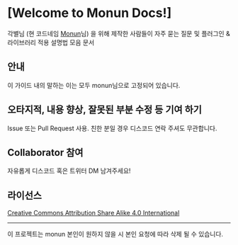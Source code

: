 # [Welcome to Monun Docs!]

각별님 (현 코드네임 [Monun](https://github.com/monun/)님) 을 위해 제작한 사람들이 자주 묻는 질문 및 플러그인 & 라이브러리 적용 설명법 모음 문서

## 안내

이 가이드 내의 말하는 이는 모두 monun님으로 고정되어 있습니다.

## 오타지적, 내용 향상, 잘못된 부분 수정 등 기여 하기

Issue 또는 Pull Request 사용. 친한 분일 경우 디스코드 연락 주셔도 무관합니다.

## Collaborator 참여

자유롭게 디스코드 혹은 트위터 DM 남겨주세요!

## 라이선스

[Creative Commons Attribution Share Alike 4.0 International](https://github.com/qogusdn1017/monun-documentation-contribution/blob/main/LICENSE.md)

---

이 프로젝트는 monun 본인이 원하지 않을 시 본인 요청에 따라 삭제 될 수 있습니다.
